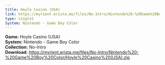 ```yaml
---
title: Hoyle Casino (USA)
link: https://myrient.erista.me/files/No-Intro/Nintendo%20-%20Game%20Boy%20Color/Hoyle%20Casino%20(USA).zip
type: single1
System: Nintendo - Game Boy Color
---
```

<b>Game:</b> Hoyle Casino (USA)<br>
<b>System:</b> Nintendo - Game Boy Color<br>
<b>Collection:</b> No-Intro<br>
<b>Download:</b> https://myrient.erista.me/files/No-Intro/Nintendo%20-%20Game%20Boy%20Color/Hoyle%20Casino%20(USA).zip